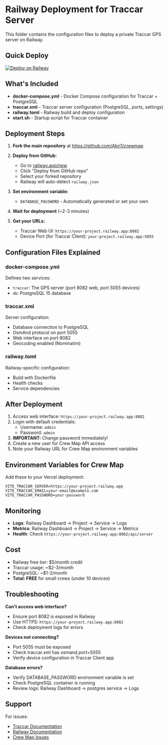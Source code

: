 # Railway Deployment for Traccar Server

This folder contains the configuration files to deploy a private Traccar GPS server on Railway.

## Quick Deploy

[![Deploy on Railway](https://railway.app/button.svg)](https://railway.app/template/traccar)

## What's Included

- **docker-compose.yml** - Docker Compose configuration for Traccar + PostgreSQL
- **traccar.xml** - Traccar server configuration (PostgreSQL, ports, settings)
- **railway.toml** - Railway build and deploy configuration
- **start.sh** - Startup script for Traccar container

## Deployment Steps

1. **Fork the main repository** at https://github.com/Abri1/crewmap

2. **Deploy from GitHub:**
   - Go to [railway.app/new](https://railway.app/new)
   - Click "Deploy from GitHub repo"
   - Select your forked repository
   - Railway will auto-detect `railway.json`

3. **Set environment variable:**
   - `DATABASE_PASSWORD` - Automatically generated or set your own

4. **Wait for deployment** (~2-3 minutes)

5. **Get your URLs:**
   - Traccar Web UI: `https://your-project.railway.app:8082`
   - Device Port (for Traccar Client): `your-project.railway.app:5055`

## Configuration Files Explained

### docker-compose.yml
Defines two services:
- `traccar`: The GPS server (port 8082 web, port 5055 devices)
- `db`: PostgreSQL 15 database

### traccar.xml
Server configuration:
- Database connection to PostgreSQL
- OsmAnd protocol on port 5055
- Web interface on port 8082
- Geocoding enabled (Nominatim)

### railway.toml
Railway-specific configuration:
- Build with Dockerfile
- Health checks
- Service dependencies

## After Deployment

1. Access web interface: `https://your-project.railway.app:8082`
2. Login with default credentials:
   - Username: `admin`
   - Password: `admin`
3. **IMPORTANT:** Change password immediately!
4. Create a new user for Crew Map API access
5. Note your Railway URL for Crew Map environment variables

## Environment Variables for Crew Map

Add these to your Vercel deployment:

```env
VITE_TRACCAR_SERVER=https://your-project.railway.app
VITE_TRACCAR_EMAIL=your-email@example.com
VITE_TRACCAR_PASSWORD=your-password
```

## Monitoring

- **Logs**: Railway Dashboard → Project → Service → Logs
- **Metrics**: Railway Dashboard → Project → Service → Metrics
- **Health**: Check `https://your-project.railway.app:8082/api/server`

## Cost

- Railway free tier: $5/month credit
- Traccar usage: ~$2-3/month
- PostgreSQL: ~$1-2/month
- **Total: FREE** for small crews (under 10 devices)

## Troubleshooting

**Can't access web interface?**
- Ensure port 8082 is exposed in Railway
- Use HTTPS: `https://your-project.railway.app:8082`
- Check deployment logs for errors

**Devices not connecting?**
- Port 5055 must be exposed
- Check traccar.xml has osmand.port=5055
- Verify device configuration in Traccar Client app

**Database errors?**
- Verify DATABASE_PASSWORD environment variable is set
- Check PostgreSQL container is running
- Review logs: Railway Dashboard → postgres service → Logs

## Support

For issues:
- [Traccar Documentation](https://www.traccar.org/documentation/)
- [Railway Documentation](https://docs.railway.app/)
- [Crew Map Issues](https://github.com/Abri1/crewmap/issues)
